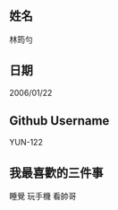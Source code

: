 姓名
----
林筠勻 

日期
----
2006/01/22

Github Username 
---------------
YUN-122

我最喜歡的三件事
---------------
睡覺 玩手機 看帥哥
